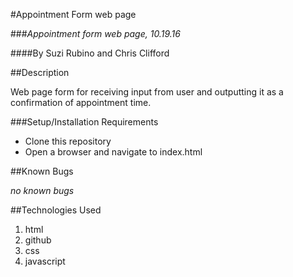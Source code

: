 #Appointment Form web page

###_Appointment form web page, 10.19.16_

####By Suzi Rubino and Chris Clifford

##Description

Web page form for receiving input from user and outputting it as a confirmation of appointment time.

###Setup/Installation Requirements

* Clone this repository
* Open a browser and navigate to index.html

##Known Bugs

_no known bugs_

##Technologies Used

1. html
2. github
3. css
4. javascript
